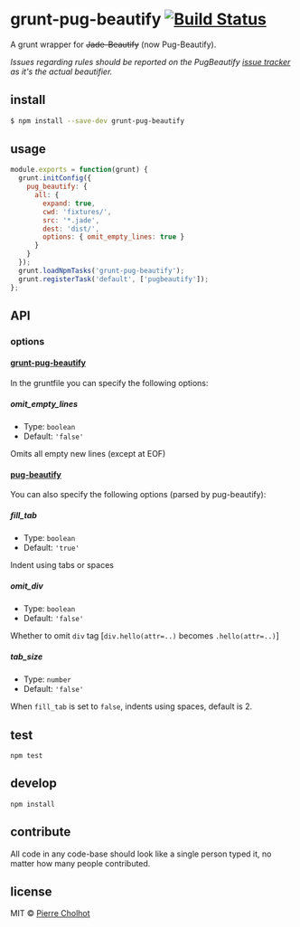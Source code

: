 # grunt-pug-beautify [![Build Status](https://travis-ci.org/pierrecholhot/grunt-pug-beautify.svg?branch=master)](https://travis-ci.org/pierrecholhot/grunt-pug-beautify)

A grunt wrapper for <strike>Jade-Beautify</strike> (now Pug-Beautify).

*Issues regarding rules should be reported on the PugBeautify [issue tracker](https://github.com/vingorius/pug-beautify/issues) as it's the actual beautifier.*

## install

```sh
$ npm install --save-dev grunt-pug-beautify
```

## usage

```js
module.exports = function(grunt) {
  grunt.initConfig({
    pug_beautify: {
      all: {
        expand: true,
        cwd: 'fixtures/',
        src: '*.jade',
        dest: 'dist/',
        options: { omit_empty_lines: true }
      }
    }
  });
  grunt.loadNpmTasks('grunt-pug-beautify');
  grunt.registerTask('default', ['pugbeautify']);
};
```

## API

### options

#### [grunt-pug-beautify](https://github.com/PierreCholhot/grunt-pug-beautify)

In the gruntfile you can specify the following options:

##### omit_empty_lines

- Type: `boolean`
- Default: `'false'`

Omits all empty new lines (except at EOF)

#### [pug-beautify](https://github.com/vingorius/pug-beautify)

You can also specify the following options (parsed by pug-beautify):

##### fill_tab

- Type: `boolean`
- Default: `'true'`

Indent using tabs or spaces

##### omit_div

- Type: `boolean`
- Default: `'false'`

Whether to omit `div` tag [`div.hello(attr=..)` becomes `.hello(attr=..)`]

##### tab_size

- Type: `number`
- Default: `'false'`

When `fill_tab` is set to `false`, indents using spaces, default is 2.

## test

```
npm test
```

## develop

```
npm install
```

## contribute

All code in any code-base should look like a single person typed it, no matter how many people contributed.

## license

MIT © [Pierre Cholhot](http://pierre.cx/)
